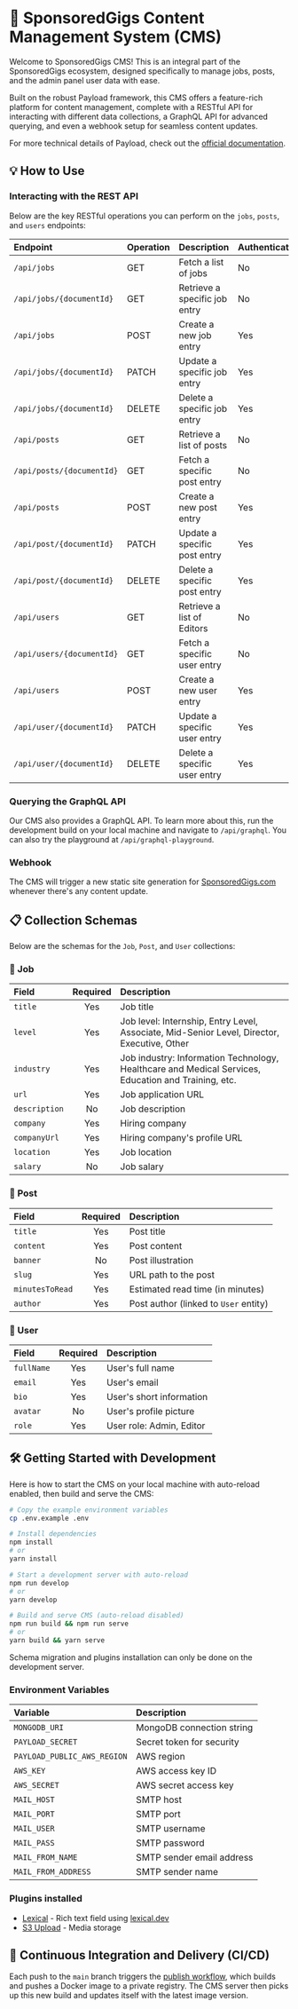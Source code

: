 # 📄 SponsoredGigs Content Management System (CMS)

Welcome to SponsoredGigs CMS! This is an integral part of the SponsoredGigs ecosystem, designed specifically to manage jobs, posts, and the admin panel user data with ease.

Built on the robust Payload framework, this CMS offers a feature-rich platform for content management, complete with a RESTful API for interacting with different data collections, a GraphQL API for advanced querying, and even a webhook setup for seamless content updates.

For more technical details of Payload, check out the [official documentation](https://payloadcms.com/docs).

## 💡 How to Use
### Interacting with the REST API
Below are the key RESTful operations you can perform on the `jobs`, `posts`, and `users` endpoints:

| Endpoint | Operation | Description | Authentication |
| :--- | :--- | :--- | :--- |
| `/api/jobs` | GET | Fetch a list of jobs | No |
| `/api/jobs/{documentId}` | GET | Retrieve a specific job entry | No |
| `/api/jobs` | POST | Create a new job entry | Yes |
| `/api/jobs/{documentId}` | PATCH | Update a specific job entry | Yes |
| `/api/jobs/{documentId}` | DELETE | Delete a specific job entry | Yes |
| `/api/posts` | GET | Retrieve a list of posts | No |
| `/api/posts/{documentId}` | GET | Fetch a specific post entry | No |
| `/api/posts` | POST | Create a new post entry | Yes |
| `/api/post/{documentId}` | PATCH | Update a specific post entry | Yes |
| `/api/post/{documentId}` | DELETE | Delete a specific post entry | Yes |
| `/api/users` | GET | Retrieve a list of Editors | No |
| `/api/users/{documentId}` | GET | Fetch a specific user entry | No |
| `/api/users` | POST | Create a new user entry | Yes |
| `/api/user/{documentId}` | PATCH | Update a specific user entry | Yes |
| `/api/user/{documentId}` | DELETE | Delete a specific user entry | Yes |

### Querying the GraphQL API
Our CMS also provides a GraphQL API. To learn more about this, run the development build on your local machine and navigate to `/api/graphql`. You can also try the playground at `/api/graphql-playground`.

### Webhook
The CMS will trigger a new static site generation for [SponsoredGigs.com](https://www.sponsoredgigs.com) whenever there's any content update.

## 📋 Collection Schemas
Below are the schemas for the `Job`, `Post`, and `User` collections:

### 📂 Job
| Field | Required | Description |
| :--- | :---: | :--- |
| `title` | Yes | Job title |
| `level` | Yes | Job level: Internship, Entry Level, Associate, Mid-Senior Level, Director, Executive, Other |
| `industry` | Yes | Job industry: Information Technology, Healthcare and Medical Services, Education and Training, etc. |
| `url` | Yes | Job application URL |
| `description` | No | Job description |
| `company` | Yes | Hiring company |
| `companyUrl` | Yes | Hiring company's profile URL |
| `location` | Yes | Job location |
| `salary` | No | Job salary |

### 📄 Post
| Field | Required | Description |
| :--- | :---: | :--- |
| `title` | Yes | Post title |
| `content` | Yes | Post content |
| `banner` | No | Post illustration |
| `slug` | Yes | URL path to the post |
| `minutesToRead` | Yes | Estimated read time (in minutes) |
| `author` | Yes | Post author (linked to `User` entity) |

### 👥 User
| Field | Required | Description |
| :--- | :---: | :--- |
| `fullName` | Yes | User's full name |
| `email` | Yes | User's email |
| `bio` | Yes | User's short information |
| `avatar` | No | User's profile picture |
| `role` | Yes | User role: Admin, Editor |


## 🛠️ Getting Started with Development
Here is how to start the CMS on your local machine with auto-reload enabled, then build and serve the CMS:

```sh
# Copy the example environment variables
cp .env.example .env

# Install dependencies
npm install
# or
yarn install

# Start a development server with auto-reload
npm run develop
# or
yarn develop

# Build and serve CMS (auto-reload disabled)
npm run build && npm run serve
# or
yarn build && yarn serve
```

Schema migration and plugins installation can only be done on the development server.

### Environment Variables
| Variable | Description |
| :--- | :--- |
| `MONGODB_URI` | MongoDB connection string |
| `PAYLOAD_SECRET` | Secret token for security |
| `PAYLOAD_PUBLIC_AWS_REGION` | AWS region |
| `AWS_KEY` | AWS access key ID |
| `AWS_SECRET` | AWS secret access key |
| `MAIL_HOST` | SMTP host |
| `MAIL_PORT` | SMTP port |
| `MAIL_USER` | SMTP username |
| `MAIL_PASS` | SMTP password |
| `MAIL_FROM_NAME` | SMTP sender email address |
| `MAIL_FROM_ADDRESS` | SMTP sender name |

### Plugins installed
- [Lexical](https://github.com/alessiogr/payload-plugin-lexical) - Rich text field using [lexical.dev](https://lexical.dev/)
- [S3 Upload](https://github.com/jeanbmar/payload-s3-upload) - Media storage

## 🚀 Continuous Integration and Delivery (CI/CD)
Each push to the `main` branch triggers the [publish workflow](.github/workflows/publish-ghcr.yaml), which builds and pushes a Docker image to a private registry. The CMS server then picks up this new build and updates itself with the latest image version.
